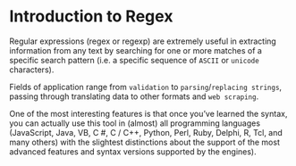# Introduction to Regex

Regular expressions (regex or regexp) are extremely useful in extracting information from any text by searching for one or more matches of a specific search pattern (i.e. a specific sequence of ```ASCII``` or ```unicode``` characters).

Fields of application range from ```validation``` to ```parsing```/```replacing strings```, passing through translating data to other formats and ```web scraping```.

One of the most interesting features is that once you’ve learned the syntax, you can actually use this tool in (almost) all programming languages ​​(JavaScript, Java, VB, C #, C / C++, Python, Perl, Ruby, Delphi, R, Tcl, and many others) with the slightest distinctions about the support of the most advanced features and syntax versions supported by the engines).